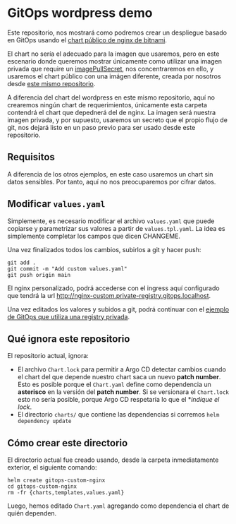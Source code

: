 # GitOps wordpress demo

Este repositorio, nos mostrará como podremos crear un despliegue basado en
GitOps usando el [chart público de nginx de bitnami](https://github.com/bitnami/charts/tree/main/bitnami/nginx).

El chart no sería el adecuado para la imagen que usaremos, pero en este
escenario donde queremos mostrar únicamente como utilizar una imagen privada que
require un [imagePullSecret](https://kubernetes.io/docs/tasks/configure-pod-container/pull-image-private-registry/),
nos concentraremos en ello, y usaremos el chart público con una imágen
diferente, creada por nosotros desde [este mismo repositorio](../docker).

A diferencia del chart del wordpress en este mismo repositorio, aquí no
crearemos ningún chart de requerimientos, únicamente esta carpeta contendrá el
chart que depednerá del de nginx. La imagen será nuestra imagen privada, y por
supuesto, usaremos un secreto que el propio flujo de git, nos dejará listo en un
paso previo para ser usado desde este repositorio.

## Requisitos

A diferencia de los otros ejemplos, en este caso usaremos un chart sin datos
sensibles. Por tanto, aquí no nos preocuparemos por cifrar datos.

## Modificar `values.yaml`

Simplemente, es necesario modificar el archivo `values.yaml` que puede copiarse
y parametrizar sus valores a partir de `values.tpl.yaml`. La idea es simplemente
completar los campos que dicen CHANGEME.

Una vez finalizados todos los cambios, subirlos a git y hacer push:

```
git add .
git commit -m "Add custom values.yaml"
git push origin main
```

El nginx personalizado, podrá accederse con el ingress aquí configurado que
tendrá la url http://nginx-custom.private-registry.gitops.localhost.

Una vez editados los valores y subidos a git, podrá continuar con el [ejemplo de
GitOps que utiliza una registry privada](https://github.com/Mikroways/argo-gitops-demo-example/tree/main/projects?#un-ambiente-con-un-repositorio-externo-de-gitops-que-utiliza-registry-privada).

## Qué ignora este repositorio

El repositorio actual, ignora:

* El archivo `Chart.lock` para permitir a Argo CD detectar cambios cuando el
  chart del que depende nuestro chart saca un nuevo **patch number**. Esto es
  posible porque el `Chart.yaml` define como dependencia un **asterisco** en la
  versión del **patch number**. Si se versionara el `Chart.lock` esto no sería
  posible, porque Argo CD respetaría lo que el **indique el lock*.
* El directorio `charts/` que contiene las dependencias si corremos `helm
  dependency update`

## Cómo crear este directorio

El directorio actual fue creado usando, desde la carpeta inmediatamente
exterior, el siguiente comando:

```
helm create gitops-custom-nginx
cd gitops-custom-nginx
rm -fr {charts,templates,values.yaml} 
```

Luego, hemos editado `Chart.yaml` agregando como dependencia el chart de quién
dependen.
